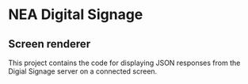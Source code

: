 # NEA Digital Signage
## **Screen renderer**
This project contains the code for displaying JSON responses from the Digial Signage server on a connected screen.